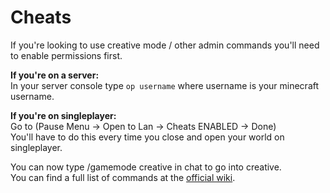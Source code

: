 # Cheats

If you're looking to use creative mode / other admin commands you'll need to enable permissions first.

**__If you're on a server:__** <br />
In your server console type ``op username`` where username is your minecraft username.

**__If you're on singleplayer:__** <br />
Go to (Pause Menu -> Open to Lan -> Cheats ENABLED -> Done)<br />
You'll have to do this every time you close and open your world on singleplayer.

You can now type /gamemode creative in chat to go into creative.<br />
You can find a full list of commands at the [official wiki](https://minecraft.fandom.com/wiki/Commands).
